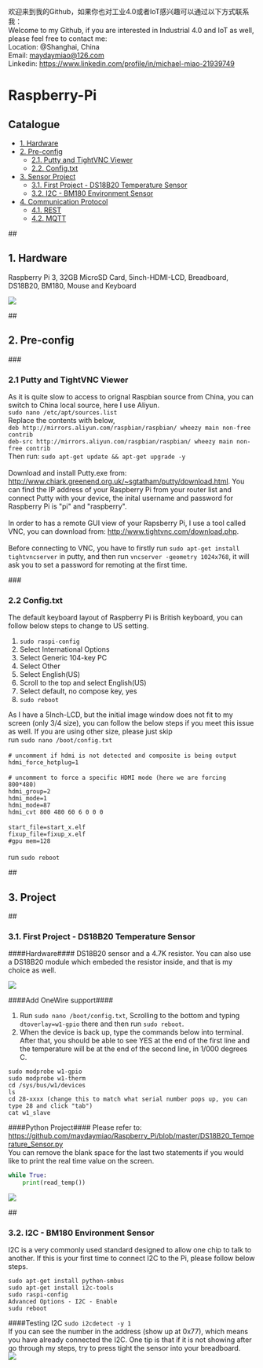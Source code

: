 欢迎来到我的Github，如果你也对工业4.0或者IoT感兴趣可以通过以下方式联系我：<br>
Welcome to my Github, if you are interested in Industrial 4.0 and IoT as well, please feel free to contact me: <br>
Location: @Shanghai, China<br>
Email: maydaymiao@126.com<br>
Linkedin: https://www.linkedin.com/profile/in/michael-miao-21939749

# Raspberry-Pi
## **Catalogue**
* [1. Hardware](#1)
* [2. Pre-config](#2)
  * [2.1. Putty and TightVNC Viewer](#2.1)
  * [2.2. Config.txt](#2.2)
* [3. Sensor Project](#3)
  * [3.1. First Project - DS18B20 Temperature Sensor](#3.1)
  * [3.2. I2C - BM180 Environment Sensor](#3.2)
* [4. Communication Protocol](#4)
  * [4.1. REST](#4.1)
  * [4.2. MQTT](#4.2)


##<h2 id="1">1. Hardware</h2>
Raspberry Pi 3, 32GB MicroSD Card, 5inch-HDMI-LCD, Breadboard, DS18B20, BM180, Mouse and Keyboard

![](https://github.com/maydaymiao/Raspberry_Pi/blob/master/image/hardware.jpg)

##<h2 id="2">2. Pre-config</h2>
###<h3 id="2.1">2.1 Putty and TightVNC Viewer</h3>
As it is quite slow to access to orignal Raspbian source from China, you can switch to China local source, here I use Aliyun.<br>
`sudo nano /etc/apt/sources.list`<br>
Replace the contents with below,<br>
`deb http://mirrors.aliyun.com/raspbian/raspbian/ wheezy main non-free contrib`<br>
`deb-src http://mirrors.aliyun.com/raspbian/raspbian/ wheezy main non-free contrib`<br>
Then run: `sudo apt-get update && apt-get upgrade -y`<br><br>
Download and install Putty.exe from: http://www.chiark.greenend.org.uk/~sgtatham/putty/download.html. You can find the IP address of your Raspberry Pi from your router list and connect Putty with your device, the inital username and password for Raspberry Pi is "pi" and "raspberry".<br><br>
In order to has a remote GUI view of your Rapsberry Pi, I use a tool called VNC, you can download from: http://www.tightvnc.com/download.php. <br><br>
Before connecting to VNC, you have to firstly run `sudo apt-get install tightvncserver` in putty, and then run `vncserver -geometry 1024x768`, it will ask you to set a password for remoting at the first time. 


###<h3 id="2.2">2.2 Config.txt</h3>
The default keyboard layout of Raspberry Pi is British keyboard, you can follow below steps to change to US setting.<br>
1. `sudo raspi-config`<br>
2. Select International Options<br>
3. Select Generic 104-key PC<br>
4. Select Other<br>
5. Select English(US)<br>
6. Scroll to the top and select English(US)<br>
7. Select default, no compose key, yes<br>
8. `sudo reboot`<br>

As I have a 5Inch-LCD, but the initial image window does not fit to my screen (only 3/4 size), you can follow the below steps if you meet this issue as well. If you are using other size, please just skip<br>
run `sudo nano /boot/config.txt`<br><br>
`# uncomment if hdmi is not detected and composite is being output`<br>
`hdmi_force_hotplug=1`<br><br>
`# uncomment to force a specific HDMI mode (here we are forcing 800*480)`<br>
`hdmi_group=2`<br>
`hdmi_mode=1`<br>
`hdmi_mode=87`<br>
`hdmi_cvt 800 480 60 6 0 0 0`<br><br>
`start_file=start_x.elf`<br>
`fixup_file=fixup_x.elf`<br>
`#gpu mem=128`<br><br>
run `sudo reboot`<br>

##<h2 id="3">3. Project</h2>
##<h3 id="3.1">3.1. First Project - DS18B20 Temperature Sensor</h3>
####Hardware####
DS18B20 sensor and a 4.7K resistor. You can also use a DS18B20 module which embeded the resistor inside, and that is my choice as well. 

![](https://github.com/maydaymiao/Raspberry_Pi/blob/master/image/DS18B20.jpg)

####Add OneWire support####
1. Run `sudo nano /boot/config.txt`, Scrolling to the bottom and typing `dtoverlay=w1-gpio` there and then run `sudo reboot`.
2. When the device is back up, type the commands below into terminal. After that, you should be able to see YES at the end of the first line and the temperature will be at the end of the second line, in 1/000 degrees C.
```linux
sudo modprobe w1-gpio
sudo modprobe w1-therm
cd /sys/bus/w1/devices
ls
cd 28-xxxx (change this to match what serial number pops up, you can type 28 and click "tab")
cat w1_slave
```

####Python Project####
Please refer to: https://github.com/maydaymiao/Raspberry_Pi/blob/master/DS18B20_Temperature_Sensor.py<br>
You can remove the blank space for the last two statements if you would like to print the real time value on the screen.
```python
while True:        
    print(read_temp())
```
![](https://github.com/maydaymiao/Raspberry_Pi/blob/master/image/temp.png)

##<h3 id="3.2">3.2. I2C - BM180 Environment Sensor</h3>
I2C is a very commonly used standard designed to allow one chip to talk to another. If this is your first time to connect I2C to the Pi, please follow below steps.<br>
```linux
sudo apt-get install python-smbus
sudo apt-get install i2c-tools
sudo raspi-config
Advanced Options - I2C - Enable
sudu reboot
```
####Testing I2C
`sudo i2cdetect -y 1`<br>
If you can see the number in the address (show up at 0x77), which means you have already connected the I2C. One tip is that if it is not showing after go through my steps, try to press tight the sensor into your breadboard.<br>
![](https://github.com/maydaymiao/Raspberry_Pi/blob/master/image/I2C.png)





